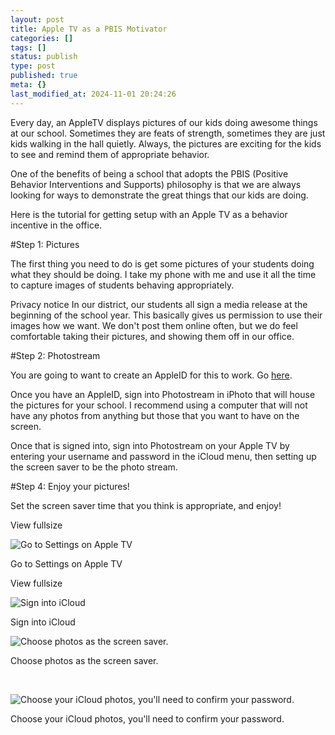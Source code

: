```yaml
---
layout: post
title: Apple TV as a PBIS Motivator
categories: []
tags: []
status: publish
type: post
published: true
meta: {}
last_modified_at: 2024-11-01 20:24:26
---
```


Every day, an AppleTV displays pictures of our kids doing awesome things at our school. Sometimes they are feats of strength, sometimes they are just kids walking in the hall quietly. Always, the pictures are exciting for the kids to see and remind them of appropriate behavior.


One of the benefits of being a school that adopts the PBIS (Positive Behavior Interventions and Supports) philosophy is that we are always looking for ways to demonstrate the great things that our kids are doing.


Here is the tutorial for getting setup with an Apple TV as a behavior incentive in the office.


#Step 1: Pictures



The first thing you need to do is get some pictures of your students doing what they should be doing. I take my phone with me and use it all the time to capture images of students behaving appropriately.


Privacy notice In our district, our students all sign a media release at the beginning of the school year. This basically gives us permission to use their images how we want. We don't post them online often, but we do feel comfortable taking their pictures, and showing them off in our office.


#Step 2: Photostream



You are going to want to create an AppleID for this to work. Go 
[here](https://appleid.apple.com/cgi-bin/WebObjects/MyAppleId.woa/).


Once you have an AppleID, sign into Photostream in iPhoto that will house the pictures for your school. I recommend using a computer that will not have any photos from anything but those that you want to have on the screen.


Once that is signed into, sign into Photostream on your Apple TV by entering your username and password in the iCloud menu, then setting up the screen saver to be the photo stream.


#Step 4: Enjoy your pictures!



Set the screen saver time that you think is appropriate, and enjoy!










































 

  
  
    
View fullsize
              
          
![Go to Settings on Apple TV](/squarespace_images/content_v1_4fffa949e4b0b4590d67b4e7_1387317989812-W5TJ46RTLDQVI92R7RWZ_2013-12-16+17.02.19.jpg_)
          
        

        
          
          
Go to Settings on Apple TV
  













































 

  
  
    
View fullsize
              
          
![Sign into iCloud](/squarespace_images/content_v1_4fffa949e4b0b4590d67b4e7_1387317948140-LUD12G3CKL689X3OD79L_2013-12-16+17.02.07.jpg_)
          
        

        
          
          
Sign into iCloud
  













































 

  
  
    
![Choose photos as the screen saver.  ](/squarespace_images/content_v1_4fffa949e4b0b4590d67b4e7_1387434883631-1T206QV48N0YX4Q80K6Y_image.jpg_)
        
          
        

        
          
          
Choose photos as the screen saver.  
  






 
































































 

  
  
    
![Choose your iCloud photos, you'll need to confirm your password.  ](/squarespace_images/content_v1_4fffa949e4b0b4590d67b4e7_1387434907529-DTU1MQYFFDG8BBNSHQV4_image.jpg_)
        
          
        

        
          
          
Choose your iCloud photos, you'll need to confirm your password.  
